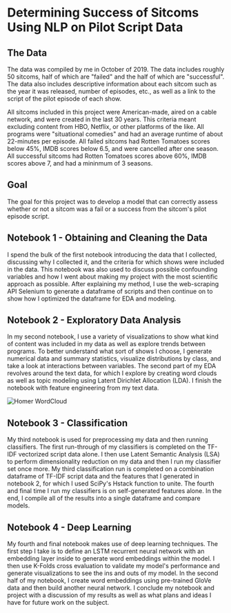 
# Determining Success of Sitcoms Using NLP on Pilot Script Data
## The Data
The data was compiled by me in October of 2019. The data includes roughly 50 sitcoms, half of which are "failed" and the half of which are "successful". The data also includes descriptive information about each sitcom such as the year it was released, number of episodes, etc., as well as a link to the script of the pilot episode of each show. 

All sitcoms included in this project were American-made, aired on a cable network, and were created in the last 30 years. This criteria meant excluding content from HBO, Netflix, or other platforms of the like. All programs were "situational comedies" and had an average runtime of about 22-minutes per episode. All failed sitcoms had Rotten Tomatoes scores below 45%, IMDB scores below 6.5, and were cancelled after one season. All successful sitcoms had Rotten Tomatoes scores above 60%, IMDB scores above 7, and had a mininmum of 3 seasons.

## Goal
The goal for this project was to develop a model that can correctly assess whether or not a sitcom was a fail or a success from the sitcom's pilot episode script.

## Notebook 1 - Obtaining and Cleaning the Data
I spend the bulk of the first notebook introducing the data that I collected, discussing why I collected it, and the criteria for which shows were included in the data. This notebook was also used to discuss possible confounding variables and how I went about making my project with the most scientific approach as possible. After explaining my method, I use the web-scraping API Selenium to generate a dataframe of scripts and then continue on to show how I optimized the dataframe for EDA and modeling.

## Notebook 2 - Exploratory Data Analysis
In my second notebook, I use a variety of visualizations to show what kind of content was included in my data as well as explore trends between programs. To better understand what sort of shows I choose, I generate numerical data and summary statistics, visualize distributions by class, and take a look at interactions between variables. The second part of my EDA revolves around the text data, for which I explore by creating word clouds as well as topic modeling using Latent Dirichlet Allocation (LDA). I finish the notebook with feature engineering from my text data.

![Homer WordCloud](C:\Users\Emily\Pictures\aapowerpot)

## Notebook 3 - Classification
My third notebook is used for preprocessing my data and then running classifiers. The first run-through of my classifiers is completed on the TF-IDF vectorized script data alone. I then use Latent Semantic Analysis (LSA) to perform dimensionality reduction on my data and then I run my classifier set once more. My third classification run is completed on a combination dataframe of TF-IDF script data and the features that I generated in notebook 2, for which I used SciPy's Hstack function to unite. The fourth and final time I run my classifiers is on self-generated features alone. In the end, I compile all of the results into a single dataframe and compare models.

## Notebook 4 - Deep Learning
My fourth and final notebook makes use of deep learning techniques. The first step I take is to define an LSTM recurrent neural network with an embedding layer inside to generate word embeddings within the model. I then use K-Folds cross evaluation to validate my model's performance and generate visualizations to see the ins and outs of my model. In the second half of my notebook, I create word embeddings using pre-trained GloVe data and then build another neural network. I conclude my notebook and project with a discussion of my results as well as what plans and ideas I have for future work on the subject.



